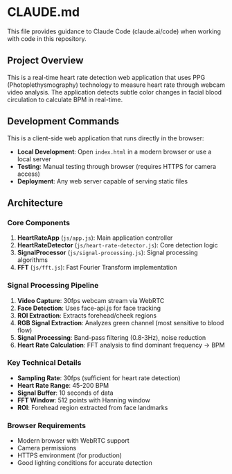 # CLAUDE.md

This file provides guidance to Claude Code (claude.ai/code) when working with code in this repository.

## Project Overview

This is a real-time heart rate detection web application that uses PPG (Photoplethysmography) technology to measure heart rate through webcam video analysis. The application detects subtle color changes in facial blood circulation to calculate BPM in real-time.

## Development Commands

This is a client-side web application that runs directly in the browser:

- **Local Development**: Open `index.html` in a modern browser or use a local server
- **Testing**: Manual testing through browser (requires HTTPS for camera access)
- **Deployment**: Any web server capable of serving static files

## Architecture

### Core Components

1. **HeartRateApp** (`js/app.js`): Main application controller
2. **HeartRateDetector** (`js/heart-rate-detector.js`): Core detection logic
3. **SignalProcessor** (`js/signal-processing.js`): Signal processing algorithms
4. **FFT** (`js/fft.js`): Fast Fourier Transform implementation

### Signal Processing Pipeline

1. **Video Capture**: 30fps webcam stream via WebRTC
2. **Face Detection**: Uses face-api.js for face tracking
3. **ROI Extraction**: Extracts forehead/cheek regions
4. **RGB Signal Extraction**: Analyzes green channel (most sensitive to blood flow)
5. **Signal Processing**: Band-pass filtering (0.8-3Hz), noise reduction
6. **Heart Rate Calculation**: FFT analysis to find dominant frequency → BPM

### Key Technical Details

- **Sampling Rate**: 30fps (sufficient for heart rate detection)
- **Heart Rate Range**: 45-200 BPM
- **Signal Buffer**: 10 seconds of data
- **FFT Window**: 512 points with Hanning window
- **ROI**: Forehead region extracted from face landmarks

### Browser Requirements

- Modern browser with WebRTC support
- Camera permissions
- HTTPS environment (for production)
- Good lighting conditions for accurate detection